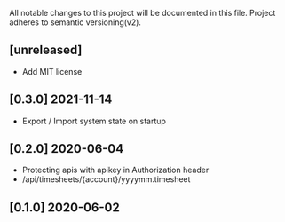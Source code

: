 All notable changes to this project will be documented in
this file. Project adheres to semantic versioning(v2).

## [unreleased]

- Add MIT license

## [0.3.0] 2021-11-14

- Export / Import system state on startup


## [0.2.0] 2020-06-04

- Protecting apis with apikey in Authorization header
- /api/timesheets/{account}/yyyymm.timesheet


## [0.1.0] 2020-06-02

